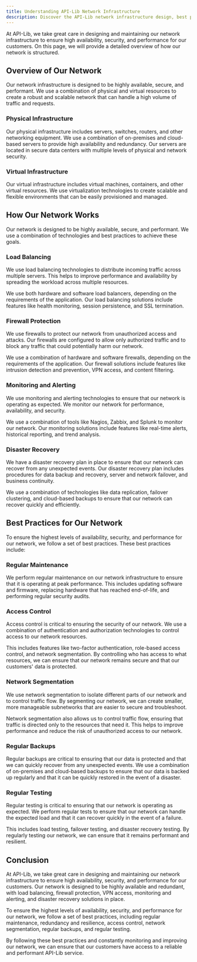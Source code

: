 ```yaml
---
title: Understanding API-Lib Network Infrastructure
description: Discover the API-Lib network infrastructure design, best practices, and architecture for high availability, security, and performance. Explore our physical and virtual resources, load balancing, firewall protection, VPN access, monitoring, alerting, and disaster recovery planning. Learn about our network layers, topology, and redundancy implementation.
---
```


At API-Lib, we take great care in designing and maintaining our network infrastructure to ensure high availability, security, and performance for our customers. On this page, we will provide a detailed overview of how our network is structured.

## Overview of Our Network

Our network infrastructure is designed to be highly available, secure, and performant. We use a combination of physical and virtual resources to create a robust and scalable network that can handle a high volume of traffic and requests.

### Physical Infrastructure

Our physical infrastructure includes servers, switches, routers, and other networking equipment. We use a combination of on-premises and cloud-based servers to provide high availability and redundancy. Our servers are located in secure data centers with multiple levels of physical and network security.

### Virtual Infrastructure

Our virtual infrastructure includes virtual machines, containers, and other virtual resources. We use virtualization technologies to create scalable and flexible environments that can be easily provisioned and managed.

## How Our Network Works

Our network is designed to be highly available, secure, and performant. We use a combination of technologies and best practices to achieve these goals.

### Load Balancing

We use load balancing technologies to distribute incoming traffic across multiple servers. This helps to improve performance and availability by spreading the workload across multiple resources.

We use both hardware and software load balancers, depending on the requirements of the application. Our load balancing solutions include features like health monitoring, session persistence, and SSL termination.

### Firewall Protection

We use firewalls to protect our network from unauthorized access and attacks. Our firewalls are configured to allow only authorized traffic and to block any traffic that could potentially harm our network.

We use a combination of hardware and software firewalls, depending on the requirements of the application. Our firewall solutions include features like intrusion detection and prevention, VPN access, and content filtering.

### Monitoring and Alerting

We use monitoring and alerting technologies to ensure that our network is operating as expected. We monitor our network for performance, availability, and security.

We use a combination of tools like Nagios, Zabbix, and Splunk to monitor our network. Our monitoring solutions include features like real-time alerts, historical reporting, and trend analysis.

### Disaster Recovery

We have a disaster recovery plan in place to ensure that our network can recover from any unexpected events. Our disaster recovery plan includes procedures for data backup and recovery, server and network failover, and business continuity.

We use a combination of technologies like data replication, failover clustering, and cloud-based backups to ensure that our network can recover quickly and efficiently.

## Best Practices for Our Network

To ensure the highest levels of availability, security, and performance for our network, we follow a set of best practices. These best practices include:

### Regular Maintenance

We perform regular maintenance on our network infrastructure to ensure that it is operating at peak performance. This includes updating software and firmware, replacing hardware that has reached end-of-life, and performing regular security audits.

### Access Control

Access control is critical to ensuring the security of our network. We use a combination of authentication and authorization technologies to control access to our network resources.

This includes features like two-factor authentication, role-based access control, and network segmentation. By controlling who has access to what resources, we can ensure that our network remains secure and that our customers' data is protected.

### Network Segmentation

We use network segmentation to isolate different parts of our network and to control traffic flow. By segmenting our network, we can create smaller, more manageable subnetworks that are easier to secure and troubleshoot.

Network segmentation also allows us to control traffic flow, ensuring that traffic is directed only to the resources that need it. This helps to improve performance and reduce the risk of unauthorized access to our network.

### Regular Backups

Regular backups are critical to ensuring that our data is protected and that we can quickly recover from any unexpected events. We use a combination of on-premises and cloud-based backups to ensure that our data is backed up regularly and that it can be quickly restored in the event of a disaster.

### Regular Testing

Regular testing is critical to ensuring that our network is operating as expected. We perform regular tests to ensure that our network can handle the expected load and that it can recover quickly in the event of a failure.

This includes load testing, failover testing, and disaster recovery testing. By regularly testing our network, we can ensure that it remains performant and resilient.

## Conclusion

At API-Lib, we take great care in designing and maintaining our network infrastructure to ensure high availability, security, and performance for our customers. Our network is designed to be highly available and redundant, with load balancing, firewall protection, VPN access, monitoring and alerting, and disaster recovery solutions in place.

To ensure the highest levels of availability, security, and performance for our network, we follow a set of best practices, including regular maintenance, redundancy and resilience, access control, network segmentation, regular backups, and regular testing.

By following these best practices and constantly monitoring and improving our network, we can ensure that our customers have access to a reliable and performant API-Lib service.